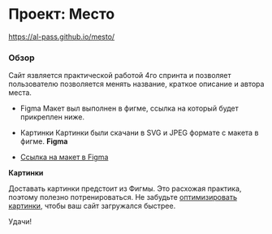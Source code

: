 # Проект: Место
https://al-pass.github.io/mesto/
### Обзор
Сайт язвляется практической работой 4го спринта и позволяет пользователю позволяется менять название, краткое описание и автора места.
* Figma
Макет выл выполнен в фигме, ссылка на который будет прикреплен ниже. 
* Картинки
Картинки были скачани в SVG и JPEG формате с макета в фигме.
**Figma**

* [Ссылка на макет в Figma](https://www.figma.com/file/2cn9N9jSkmxD84oJik7xL7/JavaScript.-Sprint-4?node-id=0%3A1)

**Картинки**

Доставать картинки предстоит из Фигмы. Это расхожая практика, поэтому полезно потренироваться.
Не забудьте [оптимизировать картинки](https://tinypng.com/), чтобы ваш сайт загружался быстрее.

Удачи!
